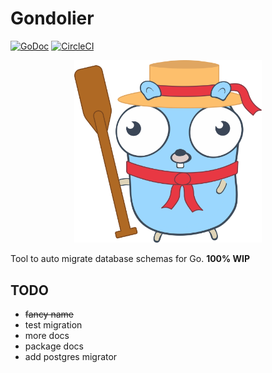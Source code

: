 # Gondolier

[![GoDoc](https://godoc.org/github.com/DeKugelschieber/gondolier?status.svg)](https://godoc.org/github.com/DeKugelschieber/gondolier)
[![CircleCI](https://circleci.com/gh/DeKugelschieber/gondolier.svg?style=svg)](https://circleci.com/gh/DeKugelschieber/gondolier)

<p align="center">
    <img src="gondoliergopher.svg" width="300px" />
</p>

Tool to auto migrate database schemas for Go. **100% WIP**

## TODO

* ~~fancy name~~
* test migration
* more docs
* package docs
* add postgres migrator
